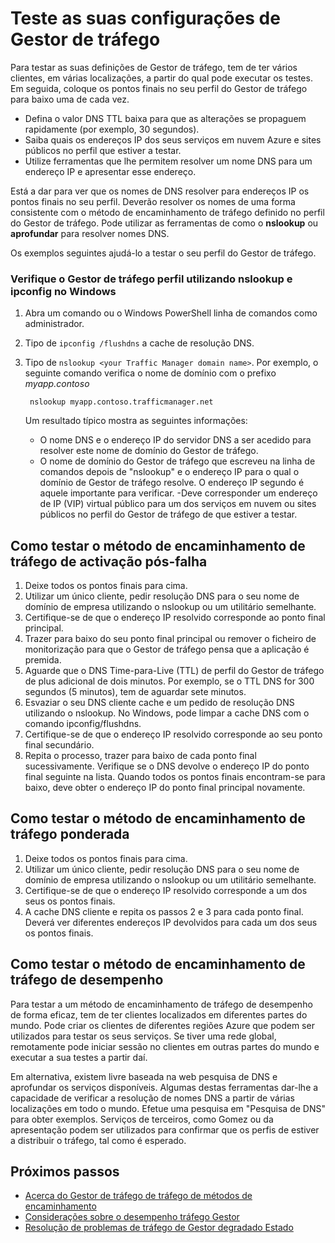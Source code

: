<properties
    pageTitle="Teste as definições do Gestor de tráfego | Microsoft Azure"
    description="Este artigo irá ajudá-lo testar definições do Gestor de tráfego de"
    services="traffic-manager"
    documentationCenter=""
    authors="sdwheeler"
    manager="carmonm"
    editor=""
/>
<tags
    ms.service="traffic-manager"
    ms.devlang="na"
    ms.topic="article"
    ms.tgt_pltfrm="na"
    ms.workload="infrastructure-services"
    ms.date="10/11/2016"
    ms.author="sewhee"
/>

# <a name="test-your-traffic-manager-settings"></a>Teste as suas configurações de Gestor de tráfego

Para testar as suas definições de Gestor de tráfego, tem de ter vários clientes, em várias localizações, a partir do qual pode executar os testes. Em seguida, coloque os pontos finais no seu perfil do Gestor de tráfego para baixo uma de cada vez.

* Defina o valor DNS TTL baixa para que as alterações se propaguem rapidamente (por exemplo, 30 segundos).
* Saiba quais os endereços IP dos seus serviços em nuvem Azure e sites públicos no perfil que estiver a testar.
* Utilize ferramentas que lhe permitem resolver um nome DNS para um endereço IP e apresentar esse endereço.

Está a dar para ver que os nomes de DNS resolver para endereços IP os pontos finais no seu perfil. Deverão resolver os nomes de uma forma consistente com o método de encaminhamento de tráfego definido no perfil do Gestor de tráfego. Pode utilizar as ferramentas de como o **nslookup** ou **aprofundar** para resolver nomes DNS.

Os exemplos seguintes ajudá-lo a testar o seu perfil do Gestor de tráfego.

### <a name="check-traffic-manager-profile-using-nslookup-and-ipconfig-in-windows"></a>Verifique o Gestor de tráfego perfil utilizando nslookup e ipconfig no Windows

1. Abra um comando ou o Windows PowerShell linha de comandos como administrador.
2. Tipo de `ipconfig /flushdns` a cache de resolução DNS.
3. Tipo de `nslookup <your Traffic Manager domain name>`. Por exemplo, o seguinte comando verifica o nome de domínio com o prefixo *myapp.contoso*

        nslookup myapp.contoso.trafficmanager.net

    Um resultado típico mostra as seguintes informações:

    * O nome DNS e o endereço IP do servidor DNS a ser acedido para resolver este nome de domínio do Gestor de tráfego.
    * O nome de domínio do Gestor de tráfego que escreveu na linha de comandos depois de "nslookup" e o endereço IP para o qual o domínio de Gestor de tráfego resolve. O endereço IP segundo é aquele importante para verificar. -Deve corresponder um endereço de IP (VIP) virtual público para um dos serviços em nuvem ou sites públicos no perfil do Gestor de tráfego de que estiver a testar.

## <a name="how-to-test-the-failover-traffic-routing-method"></a>Como testar o método de encaminhamento de tráfego de activação pós-falha

1. Deixe todos os pontos finais para cima.
2. Utilizar um único cliente, pedir resolução DNS para o seu nome de domínio de empresa utilizando o nslookup ou um utilitário semelhante.
3. Certifique-se de que o endereço IP resolvido corresponde ao ponto final principal.
4. Trazer para baixo do seu ponto final principal ou remover o ficheiro de monitorização para que o Gestor de tráfego pensa que a aplicação é premida.
5. Aguarde que o DNS Time-para-Live (TTL) de perfil do Gestor de tráfego de plus adicional de dois minutos. Por exemplo, se o TTL DNS for 300 segundos (5 minutos), tem de aguardar sete minutos.
6. Esvaziar o seu DNS cliente cache e um pedido de resolução DNS utilizando o nslookup. No Windows, pode limpar a cache DNS com o comando ipconfig/flushdns.
7. Certifique-se de que o endereço IP resolvido corresponde ao seu ponto final secundário.
8. Repita o processo, trazer para baixo de cada ponto final sucessivamente. Verifique se o DNS devolve o endereço IP do ponto final seguinte na lista. Quando todos os pontos finais encontram-se para baixo, deve obter o endereço IP do ponto final principal novamente.

## <a name="how-to-test-the-weighted-traffic-routing-method"></a>Como testar o método de encaminhamento de tráfego ponderada

1. Deixe todos os pontos finais para cima.
2. Utilizar um único cliente, pedir resolução DNS para o seu nome de domínio de empresa utilizando o nslookup ou um utilitário semelhante.
3. Certifique-se de que o endereço IP resolvido corresponde a um dos seus os pontos finais.
4. A cache DNS cliente e repita os passos 2 e 3 para cada ponto final. Deverá ver diferentes endereços IP devolvidos para cada um dos seus os pontos finais.

## <a name="how-to-test-the-performance-traffic-routing-method"></a>Como testar o método de encaminhamento de tráfego de desempenho

Para testar a um método de encaminhamento de tráfego de desempenho de forma eficaz, tem de ter clientes localizados em diferentes partes do mundo. Pode criar os clientes de diferentes regiões Azure que podem ser utilizados para testar os seus serviços. Se tiver uma rede global, remotamente pode iniciar sessão no clientes em outras partes do mundo e executar a sua testes a partir daí.

Em alternativa, existem livre baseada na web pesquisa de DNS e aprofundar os serviços disponíveis. Algumas destas ferramentas dar-lhe a capacidade de verificar a resolução de nomes DNS a partir de várias localizações em todo o mundo. Efetue uma pesquisa em "Pesquisa de DNS" para obter exemplos. Serviços de terceiros, como Gomez ou da apresentação podem ser utilizados para confirmar que os perfis de estiver a distribuir o tráfego, tal como é esperado.

## <a name="next-steps"></a>Próximos passos

* [Acerca do Gestor de tráfego de tráfego de métodos de encaminhamento](traffic-manager-routing-methods.md)
* [Considerações sobre o desempenho tráfego Gestor](traffic-manager-performance-considerations.md)
* [Resolução de problemas de tráfego de Gestor degradado Estado](traffic-manager-troubleshooting-degraded.md)




